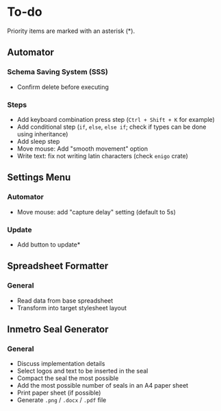 # To-do

Priority items are marked with an asterisk (\*).

## Automator

### Schema Saving System (SSS)

- Confirm delete before executing

### Steps

- Add keyboard combination press step (`Ctrl + Shift + K` for example)
- Add conditional step (`if`, `else`, `else if`; check if types can be done using inheritance)
- Add sleep step
- Move mouse: Add "smooth movement" option
- Write text: fix not writing latin characters (check `enigo` crate)

## Settings Menu

### Automator

- Move mouse: add "capture delay" setting (default to 5s)

### Update

- Add button to update\*

## Spreadsheet Formatter

### General

- Read data from base spreadsheet
- Transform into target stylesheet layout

## Inmetro Seal Generator

### General

- Discuss implementation details
- Select logos and text to be inserted in the seal
- Compact the seal the most possible
- Add the most possible number of seals in an A4 paper sheet
- Print paper sheet (if possible)
- Generate `.png` / `.docx` / `.pdf` file
